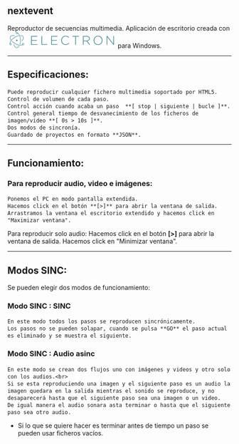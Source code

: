 ## nextevent  
Reproductor de secuencias multimedia. Aplicación de escritorio creada con [![N|Solid](assets\icons\win\electron.svg)](https://www.electronjs.org/) para  Windows. 

***

## Especificaciones:
    Puede reproducir cualquier fichero multimedia soportado por HTML5.
    Control de volumen de cada paso.
    Control acción cuando acaba un paso  **[ stop | siguiente | bucle ]**.
    Control general tiempo de desvanecimiento de los ficheros de imagen/video **[ 0s > 10s ]**.
    Dos modos de sincronía.
    Guardado de proyectos en formato **JSON**. 

***

## Funcionamiento:
### Para  reproducir audio, video e imágenes: 
    Ponemos el PC en modo pantalla extendida.
    Hacemos click en el botón **[>]** para abrir la ventana de salida.
    Arrastramos la ventana el escritorio extendido y hacemos click en "Maximizar ventana".

Para reproducir solo audio:
    Hacemos click en el botón **[>]** para abrir la ventana de salida.
    Hacemos click en "Minimizar ventana".

***
## Modos SINC:
Se pueden elegir dos modos de funcionamiento:
### Modo SINC : SINC
    En este modo todos los pasos se reproducen sincrónicamente.
    Los pasos no se pueden solapar, cuando se pulsa **GO** el paso actual es eliminado y se muestra el siguiente.
### Modo SINC : Audio asinc
    En este modo se crean dos flujos uno con imágenes y videos y otro solo con los audios.<br>
    Si se esta reproduciendo una imagen y el siguiente paso es un audio la imagen quedara en la salida mientras el sonido se reproduce, y no desaparecerá hasta que el siguiente paso sea una imagen o un video.
    De igual manera el audio sonara asta terminar o hasta que el siguiente paso sea otro audio.

* Si lo que se quiere hacer es terminar antes de tiempo un paso se pueden usar ficheros vacíos. 

